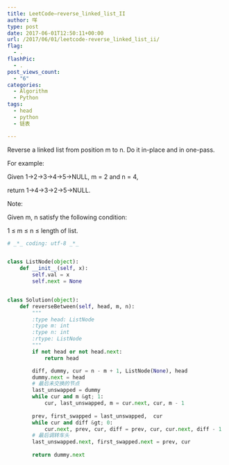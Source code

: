 ```yaml
---
title: LeetCode–reverse_linked_list_II
author: 咩
type: post
date: 2017-06-01T12:50:11+00:00
url: /2017/06/01/leetcode-reverse_linked_list_ii/
flag:
  - .
flashPic:
  - .
post_views_count:
  - "6"
categories:
  - Algorithm
  - Python
tags:
  - head
  - python
  - 链表

---
```

Reverse a linked list from position m to n. Do it in-place and in one-pass.

For example:
  
Given 1->2->3->4->5->NULL, m = 2 and n = 4,

return 1->4->3->2->5->NULL.

Note:
  
Given m, n satisfy the following condition:
  
1 ≤ m ≤ n ≤ length of list.

```python
# _*_ coding: utf-8 _*_


class ListNode(object):
    def __init__(self, x):
        self.val = x
        self.next = None


class Solution(object):
    def reverseBetween(self, head, m, n):
        """
        :type head: ListNode
        :type m: int
        :type n: int
        :rtype: ListNode
        """
        if not head or not head.next:
            return head

        diff, dummy, cur = n - m + 1, ListNode(None), head
        dummy.next = head
        # 最后未交换的节点
        last_unswapped = dummy
        while cur and m &gt; 1:
            cur, last_unswapped, m = cur.next, cur, m - 1
        
        prev, first_swapped = last_unswapped,  cur
        while cur and diff &gt; 0:
            cur.next, prev, cur, diff = prev, cur, cur.next, diff - 1
        # 最后调转车头    
        last_unswapped.next, first_swapped.next = prev, cur
        
        return dummy.next
```